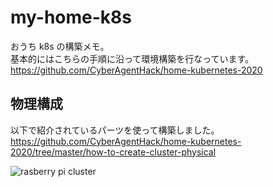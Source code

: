 # my-home-k8s

おうち k8s の構築メモ。  
基本的にはこちらの手順に沿って環境構築を行なっています。  
https://github.com/CyberAgentHack/home-kubernetes-2020

## 物理構成

以下で紹介されているパーツを使って構築しました。  
https://github.com/CyberAgentHack/home-kubernetes-2020/tree/master/how-to-create-cluster-physical

![rasberry pi cluster]("https://github.com/kumashun8/my-home-k8s/blob/main/images/raspi-cluster.jpeg")
